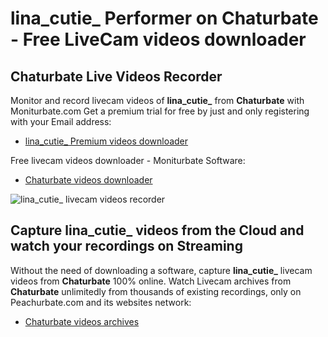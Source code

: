 # lina_cutie_ Performer on Chaturbate - Free LiveCam videos downloader

## Chaturbate Live Videos Recorder

Monitor and record livecam videos of **lina_cutie_** from **Chaturbate** with Moniturbate.com
Get a premium trial for free by just and only registering with your Email address:
* [lina_cutie_ Premium videos downloader](https://moniturbate.com/request-demo-licence-key.html)

Free livecam videos downloader - Moniturbate Software:
* [Chaturbate videos downloader](https://moniturbate.com/moniturbate-download-software.html)

![lina_cutie_ livecam videos recorder](https://peachurnet.com/templates/moniturbate-software.png)


## Capture lina_cutie_ videos from the Cloud and watch your recordings on Streaming

Without the need of downloading a software, capture **lina_cutie_** livecam videos from **Chaturbate** 100% online.
Watch Livecam archives from **Chaturbate** unlimitedly from thousands of existing recordings, only on Peachurbate.com and its websites network:
* [Chaturbate videos archives](https://peachurnet.com/)